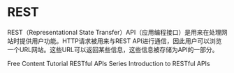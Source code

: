 # REST

REST（Representational State Transfer）API（应用编程接口）是用来在处理网站时提供用户功能。HTTP请求被用来与REST API进行通信，因此用户可以浏览一个URL网站。这些URL可以返回某些信息，这些信息被存储为API的一部分。

<ResourceGroupTitle>Free Content</ResourceGroupTitle>
<BadgeLink badgeText='Read' colorScheme="yellow" href='https://go.dev/doc/tutorial/web-service-gin'>Tutorial</BadgeLink>
<BadgeLink badgeText='Watch' colorScheme="red" href='https://youtube.com/playlist?list=PLzUGFf4GhXBL4GHXVcMMvzgtO8-WEJIoY'>RESTful APIs Series</BadgeLink>
<BadgeLink badgeText='Read' colorScheme="yellow" href='https://www.geeksforgeeks.org/rest-api-introduction/'>Introduction to RESTful APIs</BadgeLink>
